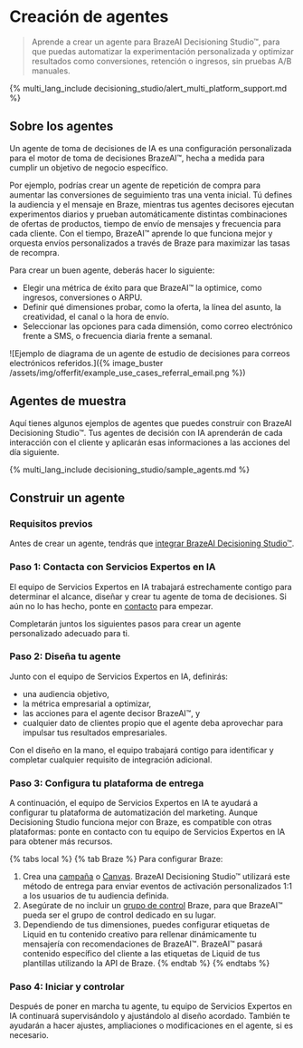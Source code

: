 # Creación de agentes

> Aprende a crear un agente para BrazeAI Decisioning Studio™, para que puedas automatizar la experimentación personalizada y optimizar resultados como conversiones, retención o ingresos, sin pruebas A/B manuales.

{% multi_lang_include decisioning_studio/alert_multi_platform_support.md %}

## Sobre los agentes

Un agente de toma de decisiones de IA es una configuración personalizada para el motor de toma de decisiones BrazeAI™, hecha a medida para cumplir un objetivo de negocio específico.

Por ejemplo, podrías crear un agente de repetición de compra para aumentar las conversiones de seguimiento tras una venta inicial. Tú defines la audiencia y el mensaje en Braze, mientras tus agentes decisores ejecutan experimentos diarios y prueban automáticamente distintas combinaciones de ofertas de productos, tiempo de envío de mensajes y frecuencia para cada cliente. Con el tiempo, BrazeAI™ aprende lo que funciona mejor y orquesta envíos personalizados a través de Braze para maximizar las tasas de recompra.

Para crear un buen agente, deberás hacer lo siguiente:

- Elegir una métrica de éxito para que BrazeAI™ la optimice, como ingresos, conversiones o ARPU.
- Definir qué dimensiones probar, como la oferta, la línea del asunto, la creatividad, el canal o la hora de envío.
- Seleccionar las opciones para cada dimensión, como correo electrónico frente a SMS, o frecuencia diaria frente a semanal.

![Ejemplo de diagrama de un agente de estudio de decisiones para correos electrónicos referidos.]({% image_buster /assets/img/offerfit/example_use_cases_referral_email.png %})

## Agentes de muestra

Aquí tienes algunos ejemplos de agentes que puedes construir con BrazeAI Decisioning Studio™. Tus agentes de decisión con IA aprenderán de cada interacción con el cliente y aplicarán esas informaciones a las acciones del día siguiente.

{% multi_lang_include decisioning_studio/sample_agents.md %}

## Construir un agente

### Requisitos previos

Antes de crear un agente, tendrás que [integrar BrazeAI Decisioning Studio™]({{site.baseurl}}/user_guide/brazeai/decisioning_studio/integration).

### Paso 1: Contacta con Servicios Expertos en IA

El equipo de Servicios Expertos en IA trabajará estrechamente contigo para determinar el alcance, diseñar y crear tu agente de toma de decisiones. Si aún no lo has hecho, ponte en [contacto](https://www.braze.com/get-started/) para empezar.

Completarán juntos los siguientes pasos para crear un agente personalizado adecuado para ti.

### Paso 2: Diseña tu agente

Junto con el equipo de Servicios Expertos en IA, definirás:

- una audiencia objetivo, 
- la métrica empresarial a optimizar, 
- las acciones para el agente decisor BrazeAI™, y 
- cualquier dato de clientes propio que el agente deba aprovechar para impulsar tus resultados empresariales. 

Con el diseño en la mano, el equipo trabajará contigo para identificar y completar cualquier requisito de integración adicional.

### Paso 3: Configura tu plataforma de entrega

A continuación, el equipo de Servicios Expertos en IA te ayudará a configurar tu plataforma de automatización del marketing. Aunque Decisioning Studio funciona mejor con Braze, es compatible con otras plataformas: ponte en contacto con tu equipo de Servicios Expertos en IA para obtener más recursos.

{% tabs local %}
{% tab Braze %}
Para configurar Braze:

1. Crea una [campaña]({{site.baseurl}}/user_guide/engagement_tools/campaigns/building_campaigns/delivery_types/api_triggered_delivery/) o [Canvas]({{site.baseurl}}/user_guide/engagement_tools/canvas/create_a_canvas/create_a_canvas/?tab=api-triggered%20delivery#step-2b-determine-your-canvas-entry-schedule). BrazeAI Decisioning Studio™ utilizará este método de entrega para enviar eventos de activación personalizados 1:1 a los usuarios de tu audiencia definida.
2. Asegúrate de no incluir un [grupo de control]({{site.baseurl}}/user_guide/engagement_tools/testing/multivariant_testing/create_multivariate_campaign#including-a-control-group) Braze, para que BrazeAI™ pueda ser el grupo de control dedicado en su lugar.
3. Dependiendo de tus dimensiones, puedes configurar etiquetas de Liquid en tu contenido creativo para rellenar dinámicamente tu mensajería con recomendaciones de BrazeAI™. BrazeAI™ pasará contenido específico del cliente a las etiquetas de Liquid de tus plantillas utilizando la API de Braze.
{% endtab %}
{% endtabs %}

### Paso 4: Iniciar y controlar

Después de poner en marcha tu agente, tu equipo de Servicios Expertos en IA continuará supervisándolo y ajustándolo al diseño acordado. También te ayudarán a hacer ajustes, ampliaciones o modificaciones en el agente, si es necesario.

